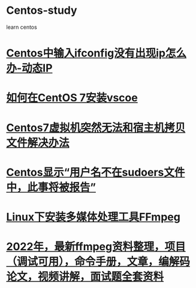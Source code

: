 # Centos-study
learn centos

# <a href="https://blog.csdn.net/qq_42449963/article/details/105467901">Centos中输入ifconfig没有出现ip怎么办-动态IP</a>
# <a href="https://www.myfreax.com/how-to-install-visual-studio-code-on-centos-7/">如何在CentOS 7安装vscoe</a>
# <a href="https://blog.csdn.net/weixin_45522766/article/details/120394358">Centos7虚拟机突然无法和宿主机拷贝文件解决办法</a>
# <a href="https://blog.csdn.net/qq_39346534/article/details/107520184">Centos显示“用户名不在sudoers文件中，此事将被报告”</a>
# <a href="https://www.lxlinux.net/6629.html">Linux下安装多媒体处理工具FFmpeg</a>
# <a href="https://github.com/0voice/ffmpeg_develop_doc">2022年，最新ffmpeg资料整理，项目（调试可用），命令手册，文章，编解码论文，视频讲解，面试题全套资料</a>
